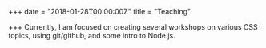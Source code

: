 +++
date = "2018-01-28T00:00:00Z"
title = "Teaching"

+++
Currently, I am focused on creating several workshops on various CSS topics, using git/github, and some intro to Node.js. 
